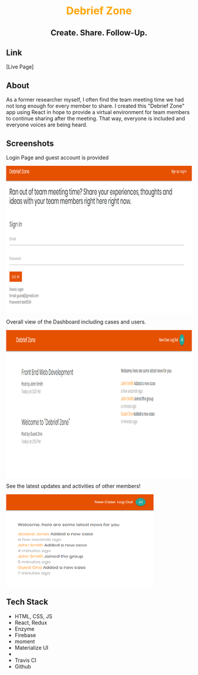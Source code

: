 <h1 align=center style="color: orange">Debrief Zone</h1>

<h2 align="center"> Create. Share. Follow-Up.
</h2>

## Link
[Live Page]

## About

As a former researcher myself, I often find the team meeting time we had not long enough for every member to share. I created this "Debrief Zone" app using React in hope to provide a virtual environment for team members to continue sharing after the meeting. That way, everyone is included and everyone voices are being heard. 

## Screenshots
<p>
    Login Page and guest account is provided
</p>
<img align="center" src="https://github.com/dngiang/debriefzone/blob/master/public/img/DZ_LogIn.png" alt="Log In"  height=400 width=800>

<p>
    Overall view of the Dashboard including cases and users.
</p>
<img align="center" src="https://github.com/dngiang/debriefzone/blob/master/public/img/DZ_Dashboard.png" alt="Dashboard"  height=400 width=800>

<p>
    See the latest updates and activities of other members!
</p>
<img align="center" src="https://github.com/dngiang/debriefzone/blob/master/public/img/DZ_Notifications.png" alt="Notification" height=250 width=400>
   
## Tech Stack

<ul>
  <li>HTML, CSS, JS</li>
  <li>React, Redux</li>
  <li>Enzyme</li>
  <li>Firebase</li>
  <li>moment</li>
  <li>Materialize UI<li>
  <li>Travis CI</li>
  <li>Github</li>
</ul>
